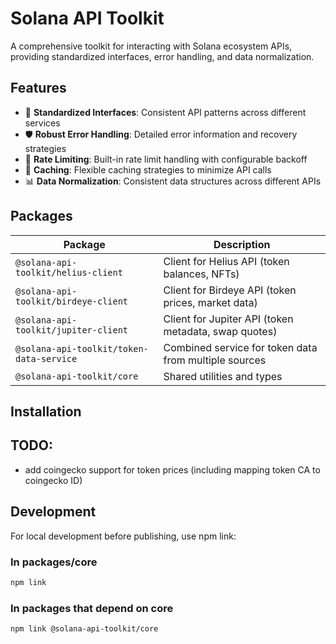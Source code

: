 # Solana API Toolkit

A comprehensive toolkit for interacting with Solana ecosystem APIs, providing standardized interfaces, error handling, and data normalization.

## Features

- 🔄 **Standardized Interfaces**: Consistent API patterns across different services
- 🛡️ **Robust Error Handling**: Detailed error information and recovery strategies
- 🚦 **Rate Limiting**: Built-in rate limit handling with configurable backoff
- 💾 **Caching**: Flexible caching strategies to minimize API calls
- 📊 **Data Normalization**: Consistent data structures across different APIs

## Packages

| Package | Description |
|---------|-------------|
| `@solana-api-toolkit/helius-client` | Client for Helius API (token balances, NFTs) |
| `@solana-api-toolkit/birdeye-client` | Client for Birdeye API (token prices, market data) |
| `@solana-api-toolkit/jupiter-client` | Client for Jupiter API (token metadata, swap quotes) |
| `@solana-api-toolkit/token-data-service` | Combined service for token data from multiple sources |
| `@solana-api-toolkit/core` | Shared utilities and types |

## Installation


## TODO:
- add coingecko support for token prices (including mapping token CA to coingecko ID)


## Development
For local development before publishing, use npm link:
### In packages/core

```bash
npm link
```

### In packages that depend on core

```bash
npm link @solana-api-toolkit/core
```